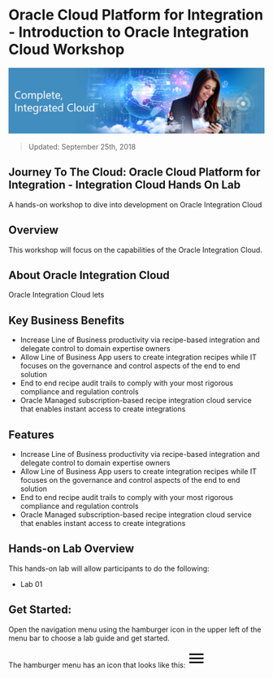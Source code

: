# Oracle Cloud Platform for Integration - Introduction to Oracle Integration Cloud Workshop

![](images/j2c-logo.png)

> Updated: September 25th, 2018

## Journey To The Cloud: Oracle Cloud Platform for Integration - Integration Cloud Hands On Lab
A hands-on workshop to dive into development on Oracle Integration Cloud

## Overview

This workshop will focus on the capabilities of the Oracle Integration Cloud.


## About Oracle Integration Cloud

Oracle Integration Cloud lets 


## Key Business Benefits

- Increase Line of Business productivity via recipe-based integration and delegate control to domain expertise owners
- Allow Line of Business App users to create integration recipes while IT focuses on the governance and control aspects of the end to end solution
- End to end recipe audit trails to comply with your most rigorous compliance and regulation controls
- Oracle Managed subscription-based recipe integration cloud service that enables instant access to create integrations

## Features

- Increase Line of Business productivity via recipe-based integration and delegate control to domain expertise owners
- Allow Line of Business App users to create integration recipes while IT focuses on the governance and control aspects of the end to end solution
- End to end recipe audit trails to comply with your most rigorous compliance and regulation controls
- Oracle Managed subscription-based recipe integration cloud service that enables instant access to create integrations

## Hands-on Lab Overview

This hands-on lab will allow participants to do the following:
- Lab 01


## Get Started: 
Open the navigation menu using the hamburger icon in the upper left of the menu bar to choose a lab guide and get started.

The hamburger menu has an icon that looks like this: <img src="images/menu.svg">
